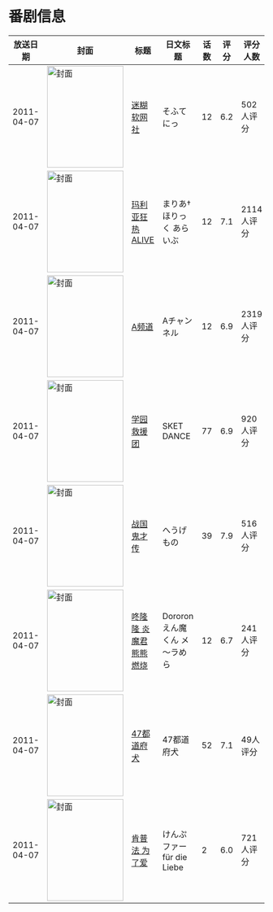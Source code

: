 # 番剧信息

|放送日期|封面|标题|日文标题|话数|评分|评分人数|
|---|---|---|---|---|---|---|
|2011-04-07|<img src="https://lain.bgm.tv/pic/cover/c/5c/5b/9716_KDZ5n.jpg" alt="封面" style="width:150px;height:200px;object-fit:cover;">|[迷糊软网社](https://bangumi.tv/subject/9716)|そふてにっ|12|6.2|502人评分|
|2011-04-07|<img src="https://lain.bgm.tv/pic/cover/c/5f/cb/9726_6NaOM.jpg" alt="封面" style="width:150px;height:200px;object-fit:cover;">|[玛利亚狂热 ALIVE](https://bangumi.tv/subject/9726)|まりあ†ほりっく あらいぶ|12|7.1|2114人评分|
|2011-04-07|<img src="https://lain.bgm.tv/pic/cover/c/c0/a0/10227_9Y342.jpg" alt="封面" style="width:150px;height:200px;object-fit:cover;">|[A频道](https://bangumi.tv/subject/10227)|Aチャンネル|12|6.9|2319人评分|
|2011-04-07|<img src="https://lain.bgm.tv/pic/cover/c/a2/cd/10338_V8Kkd.jpg" alt="封面" style="width:150px;height:200px;object-fit:cover;">|[学园救援团](https://bangumi.tv/subject/10338)|SKET DANCE|77|6.9|920人评分|
|2011-04-07|<img src="https://lain.bgm.tv/pic/cover/c/52/9e/10436_7vesV.jpg" alt="封面" style="width:150px;height:200px;object-fit:cover;">|[战国鬼才传](https://bangumi.tv/subject/10436)|へうげもの|39|7.9|516人评分|
|2011-04-07|<img src="https://lain.bgm.tv/pic/cover/c/a7/fd/10437_1LJ10.jpg" alt="封面" style="width:150px;height:200px;object-fit:cover;">|[咚隆隆 炎魔君熊熊燃烧](https://bangumi.tv/subject/10437)|Dororonえん魔くん メ～ラめら|12|6.7|241人评分|
|2011-04-07|<img src="https://lain.bgm.tv/pic/cover/c/8e/83/49436_60Tdz.jpg" alt="封面" style="width:150px;height:200px;object-fit:cover;">|[47都道府犬](https://bangumi.tv/subject/49436)|47都道府犬|52|7.1|49人评分|
|2011-04-07|<img src="https://lain.bgm.tv/pic/cover/c/66/5a/68807_xX3m1.jpg" alt="封面" style="width:150px;height:200px;object-fit:cover;">|[肯普法 为了爱](https://bangumi.tv/subject/68807)|けんぷファー für die Liebe|2|6.0|721人评分|
